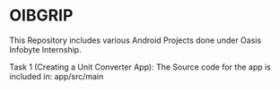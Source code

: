 # OIBGRIP
This Repository includes various Android Projects done under Oasis Infobyte Internship. 

Task 1 (Creating a Unit Converter App): The Source code for the app is included in: app/src/main

